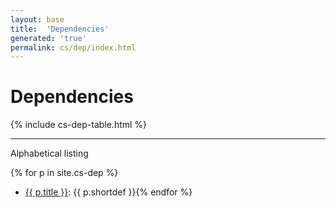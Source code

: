 ```yaml
---
layout: base
title:  'Dependencies'
generated: 'true'
permalink: cs/dep/index.html
---
```


# Dependencies

{% include cs-dep-table.html %}

----------

Alphabetical listing

{% for p in site.cs-dep %}
* [{{ p.title }}](): {{ p.shortdef }}{% endfor %}
